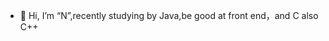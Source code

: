 - 👋 Hi, I’m “N”,recently studying by Java,be good at front end，and C also C++

<!---
Netsysn/Netsysn is a ✨ special ✨ repository because its `README.md` (this file) appears on your GitHub profile.
You can click the Preview link to take a look at your changes.
--->
